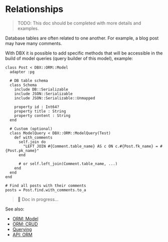 # Relationships

> TODO: This doc should be completed with more details and examples.

Database tables are often related to one another. For example, a blog post may have many comments.

With DBX it is possible to add specific methods that will be accessible in the build of model queries (query builder of this model), example:

```crystal
class Post < DBX::ORM::Model
  adapter :pg

  # DB table schema
  class Schema
    include DB::Serializable
    include JSON::Serializable
    include JSON::Serializable::Unmapped

    property id : Int64?
    property title : String
    property content : String
  end

  # Custom (optional)
  class ModelQuery < DBX::ORM::ModelQuery(Test)
    def with_comments
      self.join do
        "LEFT JOIN #{Comment.table_name} AS c ON c.#{Post.fk_name} = #{Post.pk_name}"
      end

      # or self.left_join(Comment.table_name, ...)
    end
  end
end

# Find all posts with their comments
posts = Post.find.with_comments.to_a
```

> 👀 Doc in progress...

See also:

* [ORM: Model](/guide/orm/model.md)
* [ORM: CRUD](/guide/orm/crud.md)
* [Querying](/guide/querying.md)
* [API: ORM](https://nicolab.github.io/crystal-dbx/DBX/ORM.html)
